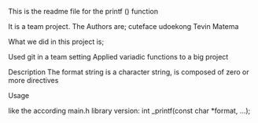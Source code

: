 This is the readme file for the printf () function

It is a team project. The Authors are;
cuteface  udoekong
Tevin Matema

What we did in this project is;

Used git in a team setting
Applied variadic functions to a big project

Description
The format string is a character string, is composed of zero or more directives

Usage

like the according main.h library version:
int _printf(const char *format, ...);


